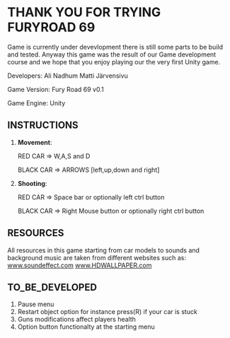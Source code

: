 					
THANK YOU FOR TRYING FURYROAD 69
===================
Game is currently under devevlopment there is still some parts to be build and tested. Anyway this
game was the result of our Game development course and we hope that you enjoy playing our the very
first Unity game. 

Developers: 
Ali Nadhum
Matti Järvensivu

Game Version: Fury Road 69 v0.1

Game Engine: Unity

## INSTRUCTIONS ##

1. **Movement**:

	RED CAR => W,A,S and D
	
	BLACK CAR => ARROWS [left,up,down and right]

2. **Shooting**:

	RED CAR => Space bar or optionally left ctrl button
	
	BLACK CAR => Right Mouse button or optionally right ctrl button 
	
## RESOURCES ##	

All resources in this game starting from car models to sounds and background music are taken from
different websites such as: 
www.soundeffect.com
www.HDWALLPAPER.com

## TO_BE_DEVELOPED ##

1. Pause menu 
2. Restart object option for instance press(R) if your car is stuck
3. Guns modifications affect players health
4. Option button functionalty at the starting menu
